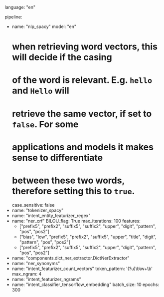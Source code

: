 language: "en"

pipeline:
- name: "nlp_spacy"
  model: "en"
  # when retrieving word vectors, this will decide if the casing
  # of the word is relevant. E.g. `hello` and `Hello` will
  # retrieve the same vector, if set to `false`. For some
  # applications and models it makes sense to differentiate
  # between these two words, therefore setting this to `true`.
  case_sensitive: false
- name: "tokenizer_spacy"
- name: "intent_entity_featurizer_regex"
- name: "ner_crf"
  BILOU_flag: True
  max_iterations: 100
  features:
    - ["prefix5", "prefix2", "suffix5",  "suffix2",  "upper", "digit", "pattern", "pos", "pos2"]
    - ["bias", "low", "prefix5", "prefix2", "suffix5",  "upper", "title", "digit", "pattern", "pos", "pos2"]
    - ["prefix5", "prefix2", "suffix5",  "suffix2",  "upper", "digit", "pattern", "pos", "pos2"]
- name: "components.dict_ner_extractor.DictNerExtractor"
- name: "ner_synonyms"
- name: "intent_featurizer_count_vectors"
  token_pattern: '(?u)\b\w+\b'
  max_ngram: 4
- name: "intent_featurizer_ngrams"
- name: "intent_classifier_tensorflow_embedding"
  batch_size: 10
  epochs: 300